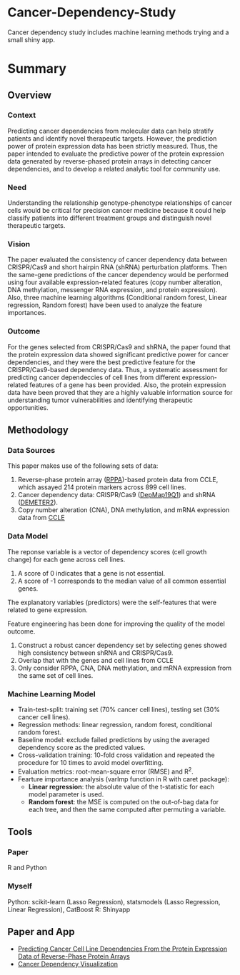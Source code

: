 # Cancer-Dependency-Study
Cancer dependency study includes machine learning methods trying and a small shiny app.

# Summary

## Overview

### Context
Predicting cancer dependencies from molecular data can help stratify patients and identify novel therapeutic targets. However, the prediction power of protein expression data has been strictly measured. Thus, the paper intended to evaluate the predictive power of the protein expression data generated by reverse-phased protein arrays in detecting cancer dependencies, and to develop a related analytic tool for community use.

### Need
Understanding the relationship genotype-phenotype relationships of cancer cells would be critical for precision cancer medicine because it could help classify patients into different treatment groups and distinguish novel therapeutic targets. 

### Vision
The paper evaluated the consistency of cancer dependency data between CRISPR/Cas9 and short hairpin RNA (shRNA) perturbation platforms. Then the same-gene predictions of the cancer dependency would be performed using four available expression-related features (copy number alteration, DNA methylation, messenger RNA expression, and protein expression). Also, three machine learning algorithms (Conditional random forest, Linear regression, Random forest) have been used to analyze the feature importances.

### Outcome
For the genes selected from CRISPR/Cas9 and shRNA, the paper found that the protein expression data showed significant predictive power for cancer dependencies, and they were the best predictive feature for the CRISPR/Cas9-based dependency data. Thus, a systematic assessment for predicting cancer dependeccies of cell lines from different expression-related features of a gene has been provided. Also, the protein expression data have been proved that they are a highly valuable information source for understanding tumor vulnerabilities and identifying therapeutic opportunities.

## Methodology

### Data Sources
This paper makes use of the following sets of data:
  1. Reverse-phase protein array ([RPPA](https://portals.broadinstitute.org/ccle/data))-based protein data from CCLE, which assayed 214 protein markers across 899 cell lines.
  2. Cancer dependency data: CRISPR/Cas9 ([DepMap19Q1](https://depmap.org/portal/download/)) and shRNA ([DEMETER2](https://depmap.org/portal/download/)).
  3. Copy number alteration (CNA), DNA methylation, and mRNA expression data from [CCLE](https://portals.broadinstitute.org/ccle)
  
### Data Model
The reponse variable is a vector of dependency scores (cell growth change) for each gene across cell lines.
  1. A score of 0 indicates that a gene is not essential.
  2. A score of -1 corresponds to the median value of all common essential genes. 
  
The explanatory variables (predictors) were the self-features that were related to gene expression.

Feature engineering has been done for improving the quality of the model outcome.
  1. Construct a robust cancer dependency set by selecting genes showed high consistency between shRNA and CRISPR/Cas9.
  2. Overlap that with the genes and cell lines from CCLE
  3. Only consider RPPA, CNA, DNA methylation, and mRNA expression from the same set of cell lines.
  
### Machine Learning Model
- Train-test-split: training set (70% cancer cell lines), testing set (30% cancer cell lines).
- Regression methods: linear regression, random forest, conditional random forest.
- Baseline model: exclude failed predictions by using the averaged dependency score as the predicted values.
- Cross-validation training: 10-fold cross validation and repeated the procedure for 10 times to avoid model overfitting.
- Evaluation metrics: root-mean-square error (RMSE) and R<sup>2</sup>.
- Fearture importance analysis (varImp function in R with caret package):
  - **Linear regression**: the absolute value of the t-statistic for each model parameter is used.
  - **Random forest**: the MSE is computed on the out-of-bag data for each tree, and then the same computed after permuting a variable.
 
## Tools
 
### Paper
R and Python
 
### Myself
Python: scikit-learn (Lasso Regression), statsmodels (Lasso Regression, Linear Regression), CatBoost
R: Shinyapp
 
## Paper and App
- [Predicting Cancer Cell Line Dependencies From the Protein Expression Data of Reverse-Phase Protein Arrays](https://ascopubs.org/doi/10.1200/CCI.19.00144)
- [Cancer Dependency Visualization](https://arsenalsun.shinyapps.io/Cancer_dependency/)
